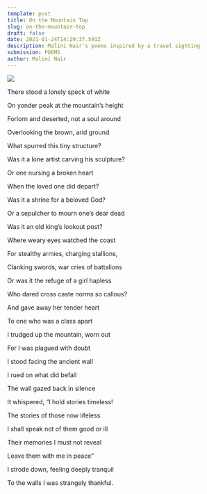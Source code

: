 ```yaml
---
template: post
title: On the Mountain Top
slug: on-the-mountain-top
draft: false
date: 2021-01-24T14:29:37.591Z
description: Malini Nair's poems inspired by a travel sighting
submission: POEMS
author: Malini Nair
---
```

![](/media/mountain-top.jpeg)

There stood a lonely speck of white

On yonder peak at the mountain’s height

Forlorn and deserted, not a soul around

Overlooking the brown, arid ground

What spurred this tiny structure?

Was it a lone artist carving his sculpture?

Or one nursing a broken heart

When the loved one did depart?

Was it a shrine for a beloved God?

Or a sepulcher to mourn one’s dear dead

Was it an old king’s lookout post?

Where weary eyes watched the coast

For stealthy armies, charging stallions,

Clanking swords, war cries of battalions

Or was it the refuge of a girl hapless

Who dared cross caste norms so callous?

And gave away her tender heart

To one who was a class apart

I trudged up the mountain, worn out

For I was plagued with doubt

I stood facing the ancient wall

I rued on what did befall

The wall gazed back in silence

It whispered, “I hold stories timeless!

The stories of those now lifeless

I shall speak not of them good or ill

Their memories I must not reveal

Leave them with me in peace”

I strode down, feeling deeply tranquil

To the walls I was strangely thankful.